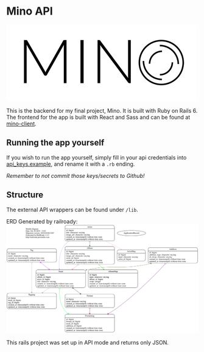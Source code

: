 # Mino API

![Mino logo](doc/logo.svg)

This is the backend for my final project, Mino. It is built with Ruby on Rails 6. The frontend for the app is built with React and Sass and can be found at [mino-client](https://github.com/jivison/mino-client).

## Running the app yourself
If you wish to run the app yourself, simply fill in your api credentials into [api_keys.example](config/initializers/apikeys.example), and rename it with a `.rb` ending.

*Remember to not commit those keys/secrets to Github!*

## Structure
The external API wrappers can be found under `/lib`.

ERD Generated by railroady:
![ERD Diagram](./doc/models_complete.svg)

This rails project was set up in API mode and returns only JSON. 
